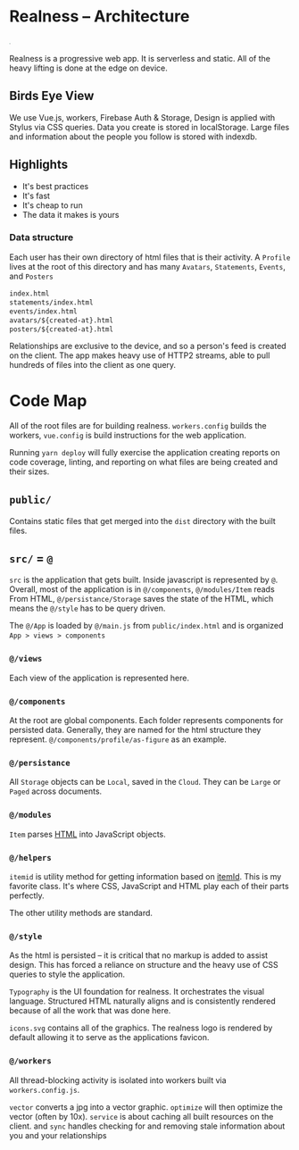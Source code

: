 

# Realness – Architecture

![Realness](../src/style/icons.svg)

Realness is a progressive web app. It is serverless and static. All of the heavy lifting is done at the edge on device.

## Birds Eye View

We use Vue.js, workers, Firebase Auth & Storage, Design is applied with Stylus via CSS queries. Data you create is stored in localStorage. Large files and information about the people you follow is stored with indexdb.

## Highlights
- It's best practices
- It's fast
- It's cheap to run
- The data it makes is yours

### Data structure

Each user has their own directory of html files that is their activity. A `Profile` lives at the root of this directory and has many `Avatars`,  `Statements`, `Events`, and `Posters`

```
index.html
statements/index.html
events/index.html
avatars/${created-at}.html
posters/${created-at}.html
```

Relationships are exclusive to the device, and so a person's feed is created on the client. The app makes heavy use of HTTP2 streams, able to pull hundreds of files into the client as one query.

# Code Map
All of the root files are for building realness. `workers.config` builds the workers, `vue.config` is build instructions for the web application.

Running `yarn deploy` will fully exercise the application creating reports on code coverage, linting, and reporting on what files are being created and their sizes.

## `public/`
Contains static files that get merged into the `dist` directory with the built files.

## `src/` = `@`

`src` is the application that gets built. Inside javascript is represented by `@`. Overall, most of the application is in `@/components`, `@/modules/Item` reads From HTML,  `@/persistance/Storage` saves the state of the HTML, which means the `@/style` has to be query driven.

The `@/App` is loaded by `@/main.js` from `public/index.html` and is organized `App > views > components`

### `@/views`

Each view of the application is represented here.

### `@/components`

At the root are global components. Each folder represents components for persisted data. Generally, they are named for the html structure they represent. `@/components/profile/as-figure` as an example.

### `@/persistance`

All `Storage` objects can be `Local`, saved in the `Cloud`. They can be `Large` or `Paged` across documents.


### `@/modules`

`Item` parses [HTML](https://www.w3.org/TR/microdata/) into JavaScript objects.


### `@/helpers`

`itemid` is utility method for getting information based on [itemId](https://www.w3.org/TR/microdata/). This is my favorite class. It's where CSS, JavaScript and HTML play each of their parts perfectly.

The other utility methods are standard.

### `@/style`
As the html is persisted – it is critical that no markup is added to assist design. This has forced a reliance on structure and the heavy use of CSS queries to style the application.

`Typography` is the UI foundation for realness. It orchestrates the visual language. Structured HTML  naturally aligns and is consistently rendered because of all the work that was done here.

`icons.svg` contains all of the graphics. The realness logo is rendered by default allowing it to serve as the applications favicon.

### `@/workers`

All thread-blocking activity is isolated into workers built via `workers.config.js`.

`vector` converts a jpg into a vector graphic. `optimize` will then optimize the vector (often by 10x). `service` is about caching all built resources on the client. and `sync` handles checking for and removing stale information about you and your relationships
